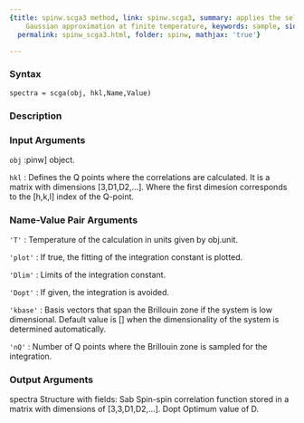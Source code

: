 ```yaml
---
{title: spinw.scga3 method, link: spinw.scga3, summary: applies the self consistent
    Gaussian approximation at finite temperature, keywords: sample, sidebar: sw_sidebar,
  permalink: spinw_scga3.html, folder: spinw, mathjax: 'true'}

---
```


### Syntax

`spectra = scga(obj, hkl,Name,Value)`

### Description



### Input Arguments

`obj`
:pinw] object.

`hkl`
:    Defines the Q points where the correlations are calculated. It
     is a matrix with dimensions [3,D1,D2,...]. Where the first
     dimesion corresponds to the [h,k,l] index of the Q-point.

### Name-Value Pair Arguments

`'T'`
: Temperature of the calculation in units given by obj.unit.

`'plot'`
: If true, the fitting of the integration constant is plotted.

`'Dlim'`
: Limits of the integration constant.

`'Dopt'`
: If given, the integration is avoided.

`'kbase'`
: Basis vectors that span the Brillouin zone if the system is low
  dimensional. Default value is [] when the dimensionality of the
  system is determined automatically.

`'nQ'`
: Number of Q points where the Brillouin zone is sampled for the
  integration.

### Output Arguments

spectra   Structure with fields:
  Sab     Spin-spin correlation function stored in a matrix with
          dimensions of [3,3,D1,D2,...].
  Dopt    Optimum value of D.

